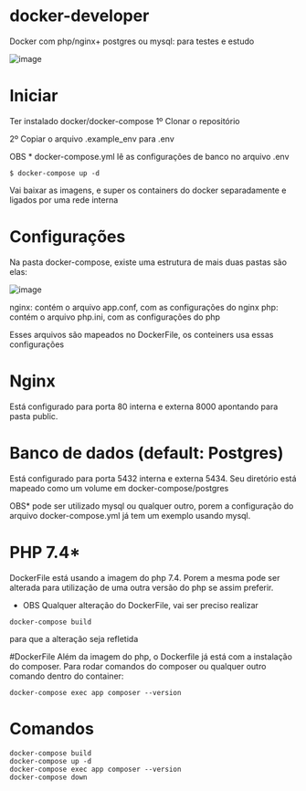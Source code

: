 # docker-developer
Docker com php/nginx+ postgres ou mysql: para testes e estudo

![image](https://user-images.githubusercontent.com/1526849/146829286-0935299f-a11d-401e-89e6-a74886800940.png)


# Iniciar
Ter instalado docker/docker-compose
1º Clonar o repositório

2º Copiar o arquivo .example_env para .env

OBS * docker-compose.yml lê as configurações de banco no arquivo .env

```
$ docker-compose up -d
```
Vai baixar as imagens, e super os containers do docker separadamente e ligados por uma rede interna

# Configurações
Na pasta docker-compose, existe uma estrutura de mais duas pastas são elas:

![image](https://user-images.githubusercontent.com/1526849/146827316-46e65221-e722-4fa5-89cd-49d31e2d830b.png)

nginx: contém o arquivo app.conf, com as configurações do nginx
php: contém o arquivo php.ini, com as configurações do php

Esses arquivos são mapeados no DockerFile, os conteiners usa essas configurações

# Nginx
Está configurado para porta 80 interna e externa 8000 apontando para pasta public.

# Banco de dados (default: Postgres)
Está configurado para porta 5432 interna e externa 5434.
Seu diretório está mapeado como um volume em docker-compose/postgres

OBS* pode ser utilizado mysql ou qualquer outro, porem a configuração do arquivo docker-compose.yml já tem um exemplo usando mysql.

# PHP 7.4*
DockerFile está usando a imagem do php 7.4.
Porem a mesma pode ser alterada para utilização de uma outra versão do php se assim preferir.

* OBS Qualquer alteração do DockerFile, vai ser preciso realizar 
```
docker-compose build 
```
para que a alteração seja refletida

#DockerFile
Além da imagem do php, o Dockerfile já está com a instalação do composer.
Para rodar comandos do composer ou qualquer outro comando dentro do container:
```
docker-compose exec app composer --version
```

# Comandos
```
docker-compose build
docker-compose up -d
docker-compose exec app composer --version
docker-compose down
```
